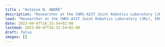 ```yaml
---
title : "Antoine N. ANDRÉ"
description: "Researcher at the CNRS-AIST Joint Robotics Laboratory (JRL), IRL 3218,  AIST"
lead: "Researcher at the CNRS-AIST Joint Robotics Laboratory (JRL), IRL 3218, National Institute of Advanced Industrial Science and Technology (AIST)"
date: 2023-09-07T16:33:54+02:00
lastmod: 2023-09-07T16:33:54+02:00
draft: false
images: []
---
```

